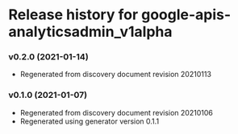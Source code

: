 # Release history for google-apis-analyticsadmin_v1alpha

### v0.2.0 (2021-01-14)

* Regenerated from discovery document revision 20210113

### v0.1.0 (2021-01-07)

* Regenerated from discovery document revision 20210106
* Regenerated using generator version 0.1.1

